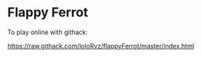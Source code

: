 # Flappy Ferrot

To play online with githack:

https://raw.githack.com/loloRvz/flappyFerrot/master/index.html
